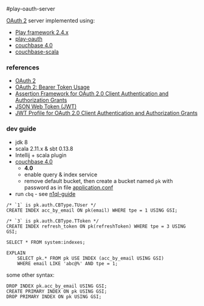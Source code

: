 #play-oauth-server

[OAuth 2](http://tools.ietf.org/html/rfc6749) server implemented using:

+ [Play framework 2.4.x](https://github.com/playframework/playframework) 
+ [play-oauth](https://github.com/giabao/play-oauth)
+ [couchbase 4.0](http://www.couchbase.com/nosql-databases/downloads#PreRelease)
+ [couchbase-scala](https://github.com/giabao/couchbase-scala)

### references
+ [OAuth 2](http://tools.ietf.org/html/rfc6749)
+ [OAuth 2: Bearer Token Usage](https://tools.ietf.org/html/rfc6750)
+ [Assertion Framework for OAuth 2.0 Client Authentication and Authorization Grants](https://tools.ietf.org/html/rfc7521)
+ [JSON Web Token (JWT)](https://tools.ietf.org/html/rfc7519)
+ [JWT Profile for OAuth 2.0 Client Authentication and Authorization Grants](https://tools.ietf.org/html/rfc7523)

### dev guide
+ jdk 8
+ scala 2.11.x & sbt 0.13.8
+ Intellij + scala plugin
+ [couchbase 4.0](http://www.couchbase.com/nosql-databases/downloads#PreRelease)
    + **4.0**
    + enable query & index service
    + remove default bucket, then create a bucket named `pk` with password as in file [application.conf](conf/application.conf)
+ run `cbq` - see [n1ql-guide](http://docs.couchbase.com/4.0/n1ql/getting-started.html)

```
/* `1` is pk.auth.CBType.TUser */
CREATE INDEX acc_by_email ON pk(email) WHERE tpe = 1 USING GSI;

/* `3` is pk.auth.CBType.TToken */
CREATE INDEX refresh_token ON pk(refreshToken) WHERE tpe = 3 USING GSI;

SELECT * FROM system:indexes;

EXPLAIN
    SELECT pk.* FROM pk USE INDEX (acc_by_email USING GSI)
    WHERE email LIKE 'abc@%' AND tpe = 1;
```

some other syntax:
```
DROP INDEX pk.acc_by_email USING GSI;
CREATE PRIMARY INDEX ON pk USING GSI;
DROP PRIMARY INDEX ON pk USING GSI;
```
